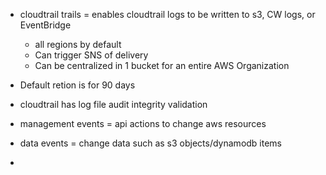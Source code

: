 - cloudtrail trails = enables cloudtrail logs to be written to s3, CW logs, or EventBridge 
  - all regions by default
  - Can trigger SNS of delivery
  - Can be centralized in 1 bucket for an entire AWS Organization
- Default retion is for 90 days
  
- cloudtrail has log file audit integrity validation

- management events = api actions to change aws resources
- data events = change data such as s3 objects/dynamodb items
- 
